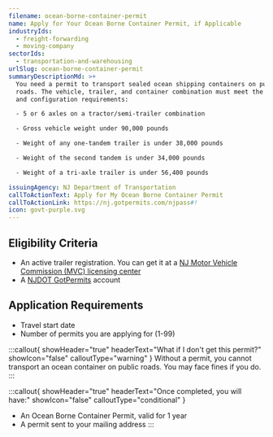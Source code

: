 ```yaml
---
filename: ocean-borne-container-permit
name: Apply for Your Ocean Borne Container Permit, if Applicable
industryIds:
  - freight-forwarding
  - moving-company
sectorIds:
  - transportation-and-warehousing
urlSlug: ocean-borne-container-permit
summaryDescriptionMd: >+
  You need a permit to transport sealed ocean shipping containers on public
  roads. The vehicle, trailer, and container combination must meet the weight
  and configuration requirements:

  - 5 or 6 axles on a tractor/semi-trailer combination

  - Gross vehicle weight under 90,000 pounds 

  - Weight of any one-tandem trailer is under 38,000 pounds

  - Weight of the second tandem is under 34,000 pounds

  - Weight of a tri-axle trailer is under 56,400 pounds

issuingAgency: NJ Department of Transportation
callToActionText: Apply for My Ocean Borne Container Permit
callToActionLink: https://nj.gotpermits.com/njpass#!
icon: govt-purple.svg
---
```

## Eligibility Criteria
* An active trailer registration. You can get it at a [NJ Motor Vehicle Commission (MVC) licensing center](https://www.nj.gov/mvc/locations/facilitylocations.htm)
* A [NJDOT GotPermits](https://nj.gotpermits.com/njpass#!) account

## Application Requirements
- Travel start date
- Number of permits you are applying for (1-99)


:::callout{ showHeader="true" headerText="What if I don't get this permit?" showIcon="false" calloutType="warning" }
Without a permit, you cannot transport an ocean container on public roads. You may face fines if you do.
:::


:::callout{ showHeader="true" headerText="Once completed, you will have:" showIcon="false" calloutType="conditional" }
- An Ocean Borne Container Permit, valid for 1 year
- A permit sent to your mailing address
:::
